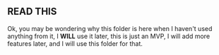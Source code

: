 ## READ THIS

Ok, you may be wondering why this folder is here when I haven't used anything from it, I **WILL** use it later, this is just an MVP, I will add more features later, and I will use this folder for that.